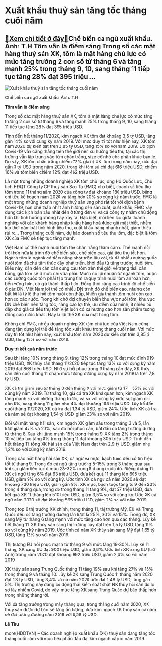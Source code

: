 Xuất khẩu thuỷ sản tăng tốc tháng cuối năm
==========================================

[:gift:Xem chi tiết ở đây:gift:](https://hddtvn.com/xuat-khau-thuy-san-tang-toc-thang-cuoi-nam/)Chế biến cá ngừ xuất khẩu. Ảnh: T.H Tôm vẫn là điểm sáng Trong số các mặt hàng thuỷ sản XK, tôm là mặt hàng chủ lực có mức tăng trưởng 2 con số từ tháng 6 và tăng mạnh 25% trong tháng 9, 10, sang tháng 11 tiếp tục tăng 28% đạt 395 triệu …
----------------------------------------------------------------------------------------------------------------------------------------------------------------------------------------------------------------------------------------------





![Xuất khẩu thuỷ sản tăng tốc tháng cuối năm](https://hddtvn.com/wp-content/uploads/2021/01/5441_13-_2525_IMG_6704.jpg "Xuất khẩu thuỷ sản tăng tốc tháng cuối năm")


Chế biến cá ngừ xuất khẩu. Ảnh: T.H



**Tôm vẫn là điểm sáng**


Trong số các mặt hàng thuỷ sản XK, tôm là mặt hàng chủ lực có mức tăng trưởng 2 con số từ tháng 6 và tăng mạnh 25% trong tháng 9, 10, sang tháng 11 tiếp tục tăng 28% đạt 395 triệu USD.


Tính đến hết tháng 11/2020, kim ngạch XK tôm đạt khoảng 3,5 tỷ USD, tăng gần 14% so với cùng kỳ năm 2019. Với mức duy trì tốt như hiện nay, XK tôm năm 2020 dự kiến đạt trên 3,85 tỷ USD, tăng 15% so với năm 2019. Do dịch Covid-19 vẫn căng thẳng trên thế giới nên xu hướng tiêu thụ tại các thị trường vẫn tập trung vào tôm chân trắng, size cỡ nhỏ cho phân khúc bán lẻ. Do vậy, XK tôm chân trắng chiếm 72% giá trị XK tôm trong năm nay, ước đạt gần 3 tỷ USD trong năm 2020, trong khi tôm sú chỉ đạt 616 triệu USD, chiếm 16% và tôm biển chiếm 12% đạt 462 triệu USD.


Là một trong những doanh nghiệp XK tôm chủ lực, ông Hồ Quốc Lực, Chủ tịch HĐQT Công ty CP thuỷ sản Sao Ta (FMC) cho biết, doanh số tiêu thụ tôm trong 11 tháng năm 2020 của công ty đạt khoảng 180 triệu USD, bằng chỉ tiêu kế hoạch năm 2020 và tăng hơn 20% so cùng kỳ năm trước. FMC là một trong những doanh nghiệp thuỷ sản ứng phó rất tốt với dịch bệnh Covid-19, hạn chế thấp nhất ảnh hưởng đến sản xuất, xuất khẩu, FMC xây dựng các kịch bản xấu nhất đến ở từng đơn vị và cả công ty nhằm chủ động hơn khi tình huống không hay xảy ra. Đặc biệt, mối liên lạc giữa doanh nghiệp với các khách hàng nhập khẩu hàng hoá được giữ mật thiết, nhằm kịp thời nắm bắt tình hình tiêu thụ, xuất khẩu hàng nhanh nhất, giảm thiểu rủi ro… Trong tháng cuối năm, dự báo doanh số tiêu thụ tôm, đặc biệt là tôm XK của FMC sẽ tiếp tục tăng mạnh.


Việt Nam có thế mạnh nuôi tôm thẻ chân trắng thâm canh. Thế mạnh nổi trội hơn nữa là trình độ chế biến sâu, chế biến cao, giá tiêu thụ tốt hơn. Ngành tôm là ngành có tiềm năng phát triển lâu dài, từ đó nhiều cường quốc nuôi tôm đã chú tâm thúc đẩy phát triển, khởi đầu từ tăng trưởng nuôi tôm. Điều này, dẫn đến cán cân cung cầu tôm trên thế giới về trạng thái cân bằng, giá tôm sẽ ở mức chỉ vừa phải. Muốn có lợi nhuận từ ngành tôm, buộc các cường quốc tôm phải tập trung tìm ra quy trình nuôi tôm an toàn hơn, bền vững hơn, có giá thành thấp hơn. Đồng thời nâng cao trình độ chế biến ở các DN. Việt Nam lợi thế có nhiều DN trình độ chế biến cao, nhưng còn bất lợi là tỷ lệ thu hồi tôm nuôi còn thấp, khiến giá thành tôm nuôi còn cao hơn so các nước. Trong khi chờ đợi chuyển biến khu vực nuôi tôm, khu vực DN chế biến nên tăng tốc, nâng cao lợi thế, ưu điểm của mình, ít nhiều bù đắp cho giá cả tiêu thụ tôm Việt luôn có xu hướng cao hơn sản phẩm tương đồng các nước khác. Đây là lợi thế XK của mặt hàng tôm.


Không chỉ FMC, nhiều doanh nghiệp XK tôm chủ lực của Việt Nam cũng đang tận dụng lợi thế để tăng tốc xuất khẩu trong tháng cuối năm. Với mức duy trì tốt như hiện nay, xuất khẩu tôm năm 2020 dự kiến đạt trên 3,85 tỉ USD, tăng 15% so với năm 2019.


**Duy trì kết quả năm trước**


Sau khi tăng 10% trong tháng 9, tăng 12% trong tháng 10 đạt mức đỉnh 919 triệu USD, XK thủy sản tháng 11/2020 tiếp tục tăng 13% so với cùng kỳ năm 2019 đạt 868 triệu USD. Nhờ sự hồi phục trong 3 tháng gần đây, XK thủy sản đến cuối tháng 11 chạm mức tương đương cùng kỳ năm 2019 là trên 7,8 tỷ USD.


XK cá tra giảm sâu từ tháng 3 đến tháng 9 với mức giảm từ 17 – 35% so với cùng kỳ năm 2019. Từ tháng 10, giá cá tra XK khả quan hơn, kim ngạch XK tăng mạnh so với những tháng trước, và so với cùng kỳ mức sụt giảm chỉ còn 5%, sang tháng 11 giảm nhẹ 4% đạt khoảng 168 triệu USD. Lũy kế đến cuối tháng 11/2020, XK cá tra đạt 1,34 tỷ USD, giảm 24%. Ước tính XK cá tra cả năm sẽ đạt khoảng 1,54 tỷ USD, giảm 23% so với năm 2019.


Đối với mặt hàng hải sản, kim ngạch XK giảm sâu trong tháng 3 và 5, lần lượt giảm 47% và 20%, sau đó hồi phục dần, bắt đầu có tăng trưởng dương từ tháng 8. Sau khi tăng mạnh 15% trong tháng 9, XK tăng 2% trong tháng 10 và tiếp tục tăng 8% trong tháng 11 đạt khoảng 305 triệu USD. Tính đến hết tháng 11, tổng XK hải sản của Việt Nam đạt trên 2,9 tỷ USD, giảm nhẹ 1,2% so với cùng kỳ năm 2019.


Trong các mặt hàng hải sản XK, cá ngừ và mực, bạch tuộc đều có tín hiệu tốt từ tháng 9. Trong đó cá ngừ tăng trưởng 5-15% trong 3 tháng qua sau khi sụt giảm liên tục ở mức 23-32% trong 5 tháng trước đó. Riêng tháng 11 XK cá ngừ tăng 6% đạt 63 triệu USD, đưa kết quả 11 tháng lên 605 triệu USD, giảm 9% so với cùng kỳ. Ước tính XK cá ngừ cả năm 2020 sẽ đạt khoảng 720 triệu USD, giảm gần 8%. XK mực, bạch tuộc tăng từ 9 đến 22% trong 4 tháng qua, trong đó trong tháng 11 tăng 9%, đạt 57 triệu USD, đưa kết quả XK 11 tháng lên 510 triệu USD, giảm 3,5% so với cùng kỳ. Ước XK cá ngừ năm 2020 sẽ đạt khoảng 565 triệu USD, giảm 2% so với năm 2019.


Trong top 6 thị trường XK chính, trong tháng 11, thị trường Mỹ, EU và Trung Quốc đều có tăng trưởng dương lần lượt là 25%, 30% và 15%. Trong đó, XK sang Mỹ từ tháng 6 tăng mạnh với mức tăng cao hơn qua các tháng. Lũy kế hết tháng 11, XK thủy sản sang thị trường này đạt trên 1,5 tỷ USD, tăng 11% so với cùng kỳ năm 2019. Ước tính cả năm XK thủy sản sang Mỹ đạt 1,65 tỷ USD, tăng 12% so với năm 2019.


Thị trường EU hồi phục mạnh từ tháng 9 với mức tăng 19-30%. Lũy kế 11 tháng, XK sang EU đạt 900 triệu USD, giảm 3,8%. Ước tính XK sang EU (trừ Anh) trong năm 2020 đạt khoảng 992 triệu USD, giảm 2,4% so với năm 2019.


XK thủy sản sang Trung Quốc tháng 11 tăng 19% sau khi tăng 27% và 16% trong tháng 9 và tháng 10. Lũy kế XK sang Trung Quốc 11 tháng năm 2020 đạt 1,3 tỷ USD, tăng 3,4% và cả năm 2020 ước đạt 1,48 tỷ USD, tăng gần 5%. Thị trường này đang có động thái kiểm soát chặt NK thủy hải sản do lo sợ lây nhiễm Covid, do vậy, mức tăng XK sang Trung Quốc dự báo thấp hơn trong những tháng tới.


Với đà tăng trưởng trong mấy tháng qua, trong tháng cuối năm 2020, XK thuỷ sản được dự báo sẽ tăng ấn tượng, đưa kim ngạch XK thủy sản cả năm sẽ đạt tương đương năm 2019 với 8,58 tỷ USD.




**Lê Thu**



more(HDDTVN) – Các doanh nghiệp xuất khẩu (XK) thuỷ sản đang tăng tốc tháng cuối năm với mục tiêu phấn đấu đạt kim ngạch xấp xỉ năm 2019.

